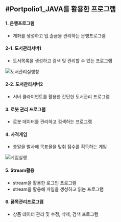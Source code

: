 #Portpolio1_JAVA를 활용한 프로그램
-
#### 1. 은행프로그램
- 계좌를 생성하고 입.출금을 관리하는 은행프로그램
#### 2-1. 도서관리서버1
- 도서목록을 생성하고 검색 및 관리할 수 있는 프로그램

![도서관리실행창](https://user-images.githubusercontent.com/49406539/177114251-554487b1-aa2f-4eb2-b314-60d0c7632c6b.png)

#### 2-2. 도서관리서버2
- 서버 클라이언트를 활용한 간단한 도서관리 프로그램
#### 3. 로봇 관리 프로그램
- 로봇 데이터를 관리하고 검색하는 프로그램
#### 4. 사격게임
- 총알을 발사해 목표물을 맞춰 점수를 획득하는 게임

![게임실행](https://user-images.githubusercontent.com/49406539/177115038-317e0412-e931-4d11-abf8-ca28ab571374.png)


#### 5. Stream활용
- stream을 활용한 로그인 프로그램
- stream을 활용해 파일을 생성하고 읽는 프로그램
#### 6. 품목관리프로그램
- 상품 데이터 관리 및 수정, 삭제, 검색 프로그램
